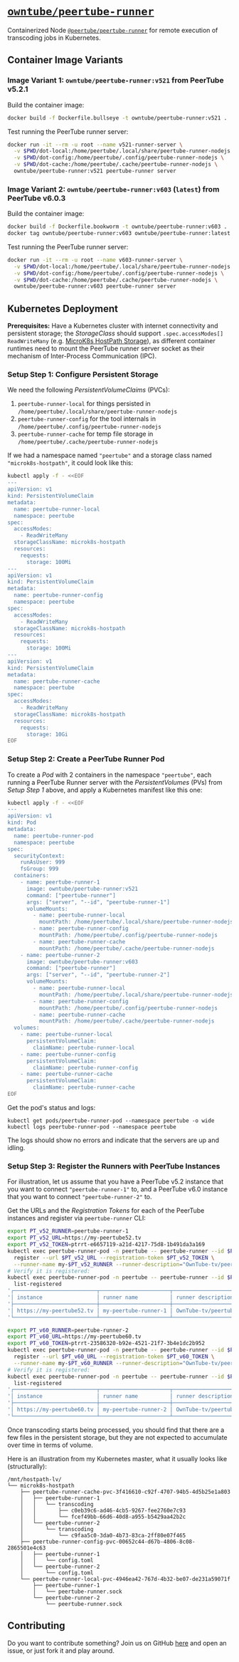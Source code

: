 # [`owntube/peertube-runner`](https://github.com/OwnTube-tv/peertube-runner)

Containerized Node [`@peertube/peertube-runner`](https://www.npmjs.com/package/@peertube/peertube-runner) for
remote execution of transcoding jobs in Kubernetes.

## Container Image Variants

### Image Variant 1: `owntube/peertube-runner:v521` from PeerTube v5.2.1

Build the container image:

```bash
docker build -f Dockerfile.bullseye -t owntube/peertube-runner:v521 .
```

Test running the PeerTube runner server:

```bash
docker run -it --rm -u root --name v521-runner-server \
  -v $PWD/dot-local:/home/peertube/.local/share/peertube-runner-nodejs \
  -v $PWD/dot-config:/home/peertube/.config/peertube-runner-nodejs \
  -v $PWD/dot-cache:/home/peertube/.cache/peertube-runner-nodejs \
  owntube/peertube-runner:v521 peertube-runner server
```

### Image Variant 2: `owntube/peertube-runner:v603` (`latest`) from PeerTube v6.0.3

Build the container image:

```bash
docker build -f Dockerfile.bookworm -t owntube/peertube-runner:v603 .
docker tag owntube/peertube-runner:v603 owntube/peertube-runner:latest
```

Test running the PeerTube runner server:

```bash
docker run -it --rm -u root --name v603-runner-server \
  -v $PWD/dot-local:/home/peertube/.local/share/peertube-runner-nodejs \
  -v $PWD/dot-config:/home/peertube/.config/peertube-runner-nodejs \
  -v $PWD/dot-cache:/home/peertube/.cache/peertube-runner-nodejs \
  owntube/peertube-runner:v603 peertube-runner server
```

## Kubernetes Deployment

**Prerequisites:** Have a Kubernetes cluster with internet connectivity and persistent storage; the _StorageClass_
should support `.spec.accessModes[]` `ReadWriteMany` (e.g. [MicroK8s HostPath Storage](https://microk8s.io/docs/addon-hostpath-storage)),
as different container runtimes need to mount the PeerTube runner server socket as their mechanism of Inter-Process
Communication (IPC).

### Setup Step 1: Configure Persistent Storage

We need the following _PersistentVolumeClaims_ (PVCs):

1. `peertube-runner-local` for things persisted in `/home/peertube/.local/share/peertube-runner-nodejs`
2. `peertube-runner-config` for the tool internals in `/home/peertube/.config/peertube-runner-nodejs`
3. `peertube-runner-cache` for temp file storage in `/home/peertube/.cache/peertube-runner-nodejs`

If we had a namespace named `"peertube"` and a storage class named `"microk8s-hostpath"`, it could look like this:

```bash
kubectl apply -f - <<EOF
---
apiVersion: v1
kind: PersistentVolumeClaim
metadata:
  name: peertube-runner-local
  namespace: peertube
spec:
  accessModes:
    - ReadWriteMany
  storageClassName: microk8s-hostpath
  resources:
    requests:
      storage: 100Mi
---
apiVersion: v1
kind: PersistentVolumeClaim
metadata:
  name: peertube-runner-config
  namespace: peertube
spec:
  accessModes:
    - ReadWriteMany
  storageClassName: microk8s-hostpath
  resources:
    requests:
      storage: 100Mi
---
apiVersion: v1
kind: PersistentVolumeClaim
metadata:
  name: peertube-runner-cache
  namespace: peertube
spec:
  accessModes:
    - ReadWriteMany
  storageClassName: microk8s-hostpath
  resources:
    requests:
      storage: 10Gi
EOF
```

### Setup Step 2: Create a PeerTube Runner Pod

To create a _Pod_ with 2 containers in the namespace `"peertube"`, each running a PeerTube Runner server with the
_PersistentVolumes_ (PVs) from _Setup Step 1_ above, and apply a Kubernetes manifest like this one:

```bash
kubectl apply -f - <<EOF
---
apiVersion: v1
kind: Pod
metadata:
  name: peertube-runner-pod
  namespace: peertube
spec:
  securityContext:
    runAsUser: 999
    fsGroup: 999
  containers:
    - name: peertube-runner-1
      image: owntube/peertube-runner:v521
      command: ["peertube-runner"]
      args: ["server", "--id", "peertube-runner-1"]
      volumeMounts:
        - name: peertube-runner-local
          mountPath: /home/peertube/.local/share/peertube-runner-nodejs
        - name: peertube-runner-config
          mountPath: /home/peertube/.config/peertube-runner-nodejs
        - name: peertube-runner-cache
          mountPath: /home/peertube/.cache/peertube-runner-nodejs
    - name: peertube-runner-2
      image: owntube/peertube-runner:v603
      command: ["peertube-runner"]
      args: ["server", "--id", "peertube-runner-2"]
      volumeMounts:
        - name: peertube-runner-local
          mountPath: /home/peertube/.local/share/peertube-runner-nodejs
        - name: peertube-runner-config
          mountPath: /home/peertube/.config/peertube-runner-nodejs
        - name: peertube-runner-cache
          mountPath: /home/peertube/.cache/peertube-runner-nodejs
  volumes:
    - name: peertube-runner-local
      persistentVolumeClaim:
        claimName: peertube-runner-local
    - name: peertube-runner-config
      persistentVolumeClaim:
        claimName: peertube-runner-config
    - name: peertube-runner-cache
      persistentVolumeClaim:
        claimName: peertube-runner-cache
EOF
```

Get the pod's status and logs:

    kubectl get pods/peertube-runner-pod --namespace peertube -o wide
    kubectl logs peertube-runner-pod --namespace peertube

The logs should show no errors and indicate that the servers are up and idling.

### Setup Step 3: Register the Runners with PeerTube Instances

For illustration, let us assume that you have a PeerTube v5.2 instance that you want to connect `"peertube-runner-1"`
to, and a PeerTube v6.0 instance that you want to connect `"peertube-runner-2"` to.

Get the URLs and the _Registration Tokens_ for each of the PeerTube instances and register via `peertube-runner` CLI:

```bash
export PT_v52_RUNNER=peertube-runner-1
export PT_v52_URL=https://my-peertube52.tv
export PT_v52_TOKEN=ptrrt-e6657119-a21d-4217-75d8-1b491da3a169
kubectl exec peertube-runner-pod -n peertube -- peertube-runner --id $PT_v52_RUNNER \
  register --url $PT_v52_URL --registration-token $PT_v52_TOKEN \
  --runner-name my-$PT_v52_RUNNER --runner-description="OwnTube-tv/peertube-runner project"
# Verify it is registered:
kubectl exec peertube-runner-pod -n peertube -- peertube-runner --id $PT_v52_RUNNER \
  list-registered
'┌──────────────────────────┬──────────────────────┬────────────────────────────────────┐'
'│ instance                 │ runner name          │ runner description                 │'
'├──────────────────────────┼──────────────────────┼────────────────────────────────────┤'
'│ https://my-peertube52.tv │ my-peertube-runner-1 │ OwnTube-tv/peertube-runner project │'
'└──────────────────────────┴──────────────────────┴────────────────────────────────────┘'
```

```bash
export PT_v60_RUNNER=peertube-runner-2
export PT_v60_URL=https://my-peertube60.tv
export PT_v60_TOKEN=ptrrt-23586320-b92e-4521-21f7-3b4e1dc2b952
kubectl exec peertube-runner-pod -n peertube -- peertube-runner --id $PT_v60_RUNNER \
  register --url $PT_v60_URL --registration-token $PT_v60_TOKEN \
  --runner-name my-$PT_v60_RUNNER --runner-description="OwnTube-tv/peertube-runner project"
# Verify it is registered:
kubectl exec peertube-runner-pod -n peertube -- peertube-runner --id $PT_v60_RUNNER \
  list-registered
'┌──────────────────────────┬──────────────────────┬────────────────────────────────────┐'
'│ instance                 │ runner name          │ runner description                 │'
'├──────────────────────────┼──────────────────────┼────────────────────────────────────┤'
'│ https://my-peertube60.tv │ my-peertube-runner-2 │ OwnTube-tv/peertube-runner project │'
'└──────────────────────────┴──────────────────────┴────────────────────────────────────┘'
```

Once transcoding starts being processed, you should find that there are a few files in the persistent storage, but they
are not expected to accumulate over time in terms of volume.

Here is an illustration from my Kubernetes master, what it usually looks like (structurally):

```plain
/mnt/hostpath-lv/
└── microk8s-hostpath
    ├── peertube-runner-cache-pvc-3f416610-c92f-4707-94b5-4d5b25e1a803
    │   ├── peertube-runner-1
    │   │   └── transcoding
    │   │       ├── c0eb39c6-ad46-4cb5-9267-fee2760e7c93
    │   │       └── fcef49bb-66d6-40d8-a955-b5429aa42b2c
    │   └── peertube-runner-2
    │       └── transcoding
    │           └── c9faa5c0-3da0-4b73-83ca-2ff80e07f465
    ├── peertube-runner-config-pvc-00652c44-d67b-4806-8c08-2865501e4c63
    │   ├── peertube-runner-1
    │   │   └── config.toml
    │   └── peertube-runner-2
    │       └── config.toml
    └── peertube-runner-local-pvc-4946ea42-767d-4b32-be07-de231a59071f
        ├── peertube-runner-1
        │   └── peertube-runner.sock
        └── peertube-runner-2
            └── peertube-runner.sock
```

## Contributing

Do you want to contribute something? Join us on GitHub [here](https://github.com/OwnTube-tv/peertube-runner) and open
an issue, or just fork it and play around.
